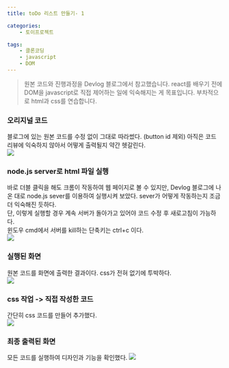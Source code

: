 ```yaml
---
title: toDo 리스트 만들기- 1

categories:
    - 토이프로젝트

tags: 
    - 클론코딩
    - javascript
    - DOM
---
```


> 원본 코드와 진행과정을 Devlog 블로그에서 참고했습니다.
> react를 배우기 전에 DOM을 javascript로 직접 제어하는 일에 익숙해지는 게 목표입니다.
> 부차적으로 html과 css를 연습합니다.



### 오리지널 코드

블로그에 있는 원본 코드를 수정 없이 그대로 따라썼다. (button id 제외)
아직은 코드 리뷰에 익숙하지 않아서 어떻게 출력될지 약간 헷갈린다.  
![](https://dulcis-hortus.github.io//assets/images/1_origin.JPG)





### node.js server로 html 파일 실행

바로 더블 클릭을 해도 크롬이 작동하여 웹 페이지로 볼 수 있지만, Devlog 블로그에 나온 대로 node.js sever를 이용하여 실행시켜 보았다.
sever가 어떻게 작동하는지 조금 더 익숙해진 듯하다.  
단, 이렇게 실행할 경우 계속 서버가 돌아가고 있어야 코드 수정 후 새로고침이 가능하다.  
윈도우 cmd에서 서버를 kill하는 단축키는 ctrl+c 이다.  
![](https://dulcis-hortus.github.io//assets/images/1_cmd.JPG)





### 실행된 화면

원본 코드를 화면에 출력한 결과이다. css가 전혀 없기에 투박하다.  
![](https://dulcis-hortus.github.io//assets/images/1_op.JPG)



### css 작업 -> 직접 작성한 코드

간단히 css 코드를 만들어 추가했다.   
![](https://dulcis-hortus.github.io//assets/images/1_final.JPG)





### 최종 출력된 화면

모든 코드를 실행하여 디자인과 기능을 확인했다.
![](https://dulcis-hortus.github.io//assets/images/1_fp.JPG)

